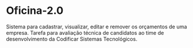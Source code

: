 # Oficina-2.0
Sistema para cadastrar, visualizar, editar e remover os orçamentos de uma empresa. Tarefa para avaliação técnica de candidatos ao time de desenvolvimento da Codificar Sistemas Tecnológicos.
